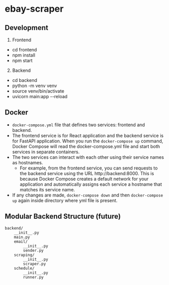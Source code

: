 # ebay-scraper

## Development

1. Frontend

- cd frontend
- npm install
- npm start

2. Backend

- cd backend
- python -m venv venv
- source venv/bin/activate
- uvicorn main:app --reload

## Docker

- `docker-compose.yml` file that defines two services: frontend and backend.
- The frontend service is for React application and the backend service is for FastAPI application.
  When you run the `docker-compose up` command, Docker Compose will read the docker-compose.yml file and start both services in separate containers.
- The two services can interact with each other using their service names as hostnames.
  - For example, from the frontend service, you can send requests to the backend service using the URL http://backend:8000. This is because Docker Compose creates a default network for your application and automatically assigns each service a hostname that matches its service name.
- If any changes are made, `docker-compose down` and then `docker-compose up` again inside directory where yml file is present.

## Modular Backend Structure (future)

```
backend/
    __init__.py
    main.py
    email/
        __init__.py
        sender.py
    scraping/
        __init__.py
        scraper.py
    schedule/
        __init__.py
        runner.py
```
